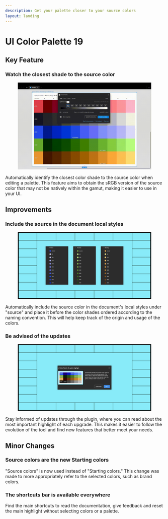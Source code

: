 ```yaml
---
description: Get your palette closer to your source colors
layout: landing
---
```


# UI Color Palette 19

## Key Feature

### Watch the closest shade to the source color

<figure><img src="../.gitbook/assets/release_note-close_indicator.gif" alt=""><figcaption></figcaption></figure>

Automatically identify the closest color shade to the source color when editing a palette. This feature aims to obtain the sRGB version of the source color that may not be natively within the gamut, making it easier to use in your UI.

## Improvements

### Include the source in the document local styles

<figure><img src="../.gitbook/assets/release_note-source_local_styles.png" alt=""><figcaption></figcaption></figure>

Automatically include the source color in the document's local styles under "source" and place it before the color shades ordered according to the naming convention. This will help keep track of the origin and usage of the colors.

### Be advised of the updates

<figure><img src="../.gitbook/assets/release_note-highlight.png" alt=""><figcaption></figcaption></figure>

Stay informed of updates through the plugin, where you can read about the most important highlight of each upgrade. This makes it easier to follow the evolution of the tool and find new features that better meet your needs.

## Minor Changes

### Source colors are the new Starting colors

"Source colors" is now used instead of "Starting colors." This change was made to more appropriately refer to the selected colors, such as brand colors.

### The shortcuts bar is available everywhere

Find the main shortcuts to read the documentation, give feedback and reset the main highlight without selecting colors or a palette.
